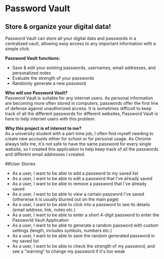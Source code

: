 # Password Vault

## Store & organize your digital data!

Password Vault can store all your digital data and passwords in a centralized 
vault, allowing easy access to any important information with a simple click. </p>

**Password Vault functions:**
- Save & edit your existing passwords, usernames, email addresses, and personalized notes
- Evaluate the strength of your passwords
- Randomly generate a new password

**Who will use Password Vault?** <br>
Password Vault is suitable for any internet users. As personal information are becoming
more often stored in computers, passwords offer the first line of defense against 
unauthorized access. It is sometimes difficult to keep track of all the different 
passwords for different websites, Password Vault is here to help internet users with
this problem.</p>

**Why this project is of interest to me?** <br>
As a university student with a part-time job, I often find myself needing to
create new accounts either for school or for personal usage. As Chrome always
tells me, it's not safe to have the same password for every single website, 
so I created this application to help keep track of all the passwords and 
different email addresses I created.

##User Stories
- As a user, I want to be able to add a password to my saved list
- As a user, I want to be able to edit a password that I've already saved
- As a user, I want to be able to remove a password that I've already saved
- As a user, I want to be able to view a certain password I've saved 
(otherwise it is usually blurred out on the main page)
- As a user, I want to be able to click into a password to see its details 
(email address, link, notes etc.)
- As a user, I want to be able to enter a short 4-digit password to enter the Passworld
Vault Application
- As a user, I want to be able to generate a random password with custom settings 
(length, includes symbols, numbers etc.)
- As a user, I want to be able to save the random generated password in my saved list
- As a user, I want to be able to check the strength of my password, and see a 
"warning" to change my password if it's too weak

